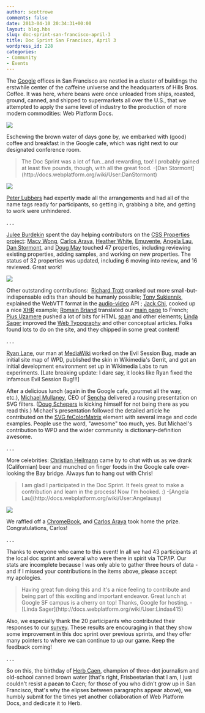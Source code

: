 ```yaml
---
author: scottrowe
comments: false
date: 2013-04-10 20:34:31+00:00
layout: blog.hbs
slug: doc-sprint-san-francisco-april-3
title: Doc Sprint San Francisco, April 3
wordpress_id: 228
categories:
- Community
- Events
---
```


The [Google](https://www.google.ca/maps/@37.789904,-122.390576,15z) offices in San Francisco are nestled in a cluster of buildings the erstwhile center of the caffeine universe and the headquarters of Hills Bros. Coffee. It was here, where beans were once unloaded from ships, roasted, ground, canned, and shipped to supermarkets all over the U.S., that we attempted to apply the same level of industry to the production of more modern commodities: Web Platform Docs.

![](//static.webplatform.org/blog/2013/04/san-francisco-bridge.jpg)

Eschewing the brown water of days gone by, we embarked with (good) coffee and breakfast in the Google cafe, which was right next to our designated conference room.


<blockquote>The Doc Sprint was a lot of fun...and rewarding, too! I probably gained at least five pounds, though, with all the great food. -[Dan Stormont](http://docs.webplatform.org/wiki/User:DanStormont)</blockquote>


![](//static.webplatform.org/blog/2013/04/webplatform-docsprint-nametags.jpg)

[Peter Lubbers](http://docs.webplatform.org/wiki/User:Peterlubbers) had expertly made all the arrangements and had all of the name tags ready for participants, so getting in, grabbing a bite, and getting to work were unhindered.


**. . .**


[Julee Burdekin](http://docs.webplatform.org/wiki/User:Julee) spent the day helping contributors on the [CSS Properties project](http://docs.webplatform.org/wiki/WPD:Projects/CSS_Property_Milestone): [Macy Wong](http://docs.webplatform.org/wiki/User:Macywong73), [Carlos Araya](http://docs.webplatform.org/wiki/User:Caraya), [Heather White](http://docs.webplatform.org/wiki/User:Monksalive), [Emuvente](http://docs.webplatform.org/wiki/User:Emuvente), [Angela Lau](http://docs.webplatform.org/wiki/User:Angelausy), [Dan Stormont](http://docs.webplatform.org/wiki/User:DanStormont), and [Doug May](http://docs.webplatform.org/wiki/User:Dougmay) touched 47 properties, including reviewing existing properties, adding samples, and working on new properties. The status of 32 properties was updated, including 6 moving into review, and 16 reviewed. Great work!

![](//static.webplatform.org/blog/2013/04/webplatform-docsprint-shepazu-is-watching-you.jpg)

Other outstanding contributions:  [Richard Trott](http://docs.webplatform.org/wiki/User:Trott) cranked out more small-but-indispensable edits than should be humanly possible; [Tony Sukiennik](http://docs.webplatform.org/wiki/User:Tony.sukiennik), explained the WebVTT format in the [audio-video](http://docs.webplatform.org/wiki/apis/audio-video/TextTrack) API ; [Jack Chi](http://docs.webplatform.org/wiki/User:Binchi), cooked up a nice [XHR](http://docs.webplatform.org/wiki/apis/xhr/XMLHttpRequest) example; [Romain Briand](http://docs.webplatform.org/wiki/User:Romainbriand) translated our [main page](http://docs.webplatform.org/w/index.php?title=Main_Page/fr&rcid=299377) to French; [Pius Uzamere](http://docs.webplatform.org/wiki/User:Pius) pushed a lot of bits for HTML [span](http://docs.webplatform.org/wiki/html/elements/span) and other elements; [Linda Sager](http://docs.webplatform.org/wiki/User:Lindas415) improved the [Web Typography](http://docs.webplatform.org/wiki/concepts/web_typography) and other conceptual articles. Folks found lots to do on the site, and they chipped in some great content!


**. . .**


[Ryan Lane](http://docs.webplatform.org/wiki/User:Ryan_Lane), our man at [MediaWiki](http://wikimediafoundation.org/wiki/Home) worked on the Evil Session Bug, made an initial site map of WPD, published the skin in Wikimedia's Gerrit, and got an initial development environment set up in Wikimedia Labs to run experiments. [Late breaking update: I dare say, it looks like Ryan fixed the infamous Evil Session Bug!!!]

After a delicious lunch (again in the Google cafe, gourmet all the way, etc.), [Michael Mullaney](http://docs.webplatform.org/wiki/User:Mullany), CEO of [Sencha](http://www.sencha.com/) delivered a rousing presentation on SVG filters. ([Doug Schepers](http://docs.webplatform.org/wiki/User:Shepazu) is kicking himself for not being there as you read this.) Michael's presentation followed the detailed article he contributed on the [SVG feColorMatrix](http://docs.webplatform.org/wiki/svg/elements/feColorMatrix) element with several image and code examples. People use the word, "awesome" too much, yes. But Michael's contribution to WPD and the wider community is dictionary-definition awesome.


**. . .**


More celebrities: [Christian Heilmann](http://christianheilmann.com/) came by to chat with us as we drank (Californian) beer and munched on finger foods in the Google cafe over-looking the Bay bridge. Always fun to hang out with Chris!


<blockquote>I am glad I participated in the Doc Sprint. It feels great to make a contribution and learn in the process! Now I'm hooked. :) -[Angela Lau](http://docs.webplatform.org/wiki/User:Angelausy)</blockquote>


![](//static.webplatform.org/blog/2013/04/wpd-docsprint-beer-after-event.jpg)

We raffled off a [ChromeBook](http://www.google.com/intl/en/chrome/devices/#utm_campaign=en&utm_source=en-ha-na-us-bkws&utm_medium=ha), and [Carlos Araya](http://docs.webplatform.org/wiki/User:Caraya) took home the prize. Congratulations, Carlos!


**. . .**


Thanks to everyone who came to this event! In all we had 43 participants at the local doc sprint and several who were there in spirit via TCP/IP. Our stats are incomplete because I was only able to gather three hours of data - and if I missed your contributions in the items above, please accept my apologies.


<blockquote>Having great fun doing this and it's a nice feeling to contribute and being part of this exciting and important endeavor. Great lunch at Google SF campus is a cherry on top! Thanks, Google for hosting. -[Linda Sager](http://docs.webplatform.org/wiki/User:Lindas415)</blockquote>


Also, we especially thank the 20 participants who contributed their responses to our [survey](https://docs.google.com/forms/d/1-8LPzfaQEjgAmDvWsFKNf_9pR69R_MpRRvNZIiHStyQ/viewanalytics). These results are encouraging in that they show some improvement in this doc sprint over previous sprints, and they offer many pointers to where we can continue to up our game. Keep the feedback coming!


**. . .**


So on this, the birthday of [Herb Caen](http://en.wikipedia.org/wiki/Herb_Caen), champion of three-dot journalism and old-school canned brown water (that's right, Frisbeetarian that I am, I just couldn't resist a paean to Caen; for those of you who didn't grow up in San Francisco, that's why the elipses between paragraphs appear above), we humbly submit for the times yet another collaboration of Web Platform Docs, and dedicate it to Herb.


